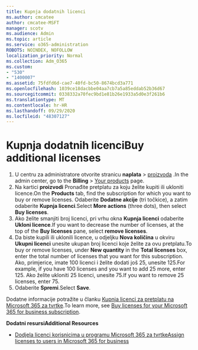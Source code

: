 ```yaml
---
title: Kupnja dodatnih licenci
ms.author: cmcatee
author: cmcatee-MSFT
manager: scotv
ms.audience: Admin
ms.topic: article
ms.service: o365-administration
ROBOTS: NOINDEX, NOFOLLOW
localization_priority: Normal
ms.collection: Adm_O365
ms.custom:
- "530"
- "1400007"
ms.assetid: 75fdfd6d-cae7-40fd-bc50-8674bcd3a771
ms.openlocfilehash: 1039ce18dacbbe04aa7cb7a5a85eddab52b36d67
ms.sourcegitcommit: 0338332a70fec9bd1e81b26e1933a5d0e3f261b6
ms.translationtype: MT
ms.contentlocale: hr-HR
ms.lasthandoff: 09/29/2020
ms.locfileid: "48307127"
---
```

# <a name="buy-additional-licenses"></a><span data-ttu-id="17b57-102">Kupnja dodatnih licenci</span><span class="sxs-lookup"><span data-stu-id="17b57-102">Buy additional licenses</span></span>

1. <span data-ttu-id="17b57-103">U centru za administratore otvorite stranicu **naplata**  >  [proizvoda](https://go.microsoft.com/fwlink/p/?linkid=842054) .</span><span class="sxs-lookup"><span data-stu-id="17b57-103">In the admin center, go to the **Billing** > [Your products](https://go.microsoft.com/fwlink/p/?linkid=842054) page.</span></span>
2. <span data-ttu-id="17b57-104">Na kartici **proizvodi** Pronađite pretplatu za koju želite kupiti ili ukloniti licence.</span><span class="sxs-lookup"><span data-stu-id="17b57-104">On the **Products** tab, find the subscription for which you want to buy or remove licenses.</span></span> <span data-ttu-id="17b57-105">Odaberite **Dodatne akcije** (tri točkice), a zatim odaberite **Kupnja licenci**.</span><span class="sxs-lookup"><span data-stu-id="17b57-105">Select **More actions** (three dots), then select **Buy licenses**.</span></span>
3. <span data-ttu-id="17b57-106">Ako želite smanjiti broj licenci, pri vrhu okna **Kupnja licenci** odaberite **Ukloni licence**.</span><span class="sxs-lookup"><span data-stu-id="17b57-106">If you want to decrease the number of licenses, at the top of the **Buy licenses** pane, select **remove licenses**.</span></span>
4. <span data-ttu-id="17b57-107">Da biste kupili ili uklonili licence, u odjeljku **Nova količina** u okviru **Ukupni licenci** unesite ukupan broj licenci koje želite za ovu pretplatu.</span><span class="sxs-lookup"><span data-stu-id="17b57-107">To buy or remove licenses, under **New quantity** in the **Total licenses** box, enter the total number of licenses that you want for this subscription.</span></span> <span data-ttu-id="17b57-108">Ako, primjerice, imate 100 licenci i želite dodati još 25, unesite 125.</span><span class="sxs-lookup"><span data-stu-id="17b57-108">For example, if you have 100 licenses and you want to add 25 more, enter 125.</span></span> <span data-ttu-id="17b57-109">Ako želite ukloniti 25 licenci, unesite 75.</span><span class="sxs-lookup"><span data-stu-id="17b57-109">If you want to remove 25 licenses, enter 75.</span></span>
5. <span data-ttu-id="17b57-110">Odaberite **Spremi**.</span><span class="sxs-lookup"><span data-stu-id="17b57-110">Select **Save**.</span></span>

<span data-ttu-id="17b57-111">Dodatne informacije potražite u članku [Kupnja licenci za pretplatu na Microsoft 365 za tvrtke](https://docs.microsoft.com/microsoft-365/commerce/licenses/buy-licenses).</span><span class="sxs-lookup"><span data-stu-id="17b57-111">To learn more, see [Buy licenses for your Microsoft 365 for business subscription](https://docs.microsoft.com/microsoft-365/commerce/licenses/buy-licenses).</span></span>

<span data-ttu-id="17b57-112">**Dodatni resursi**</span><span class="sxs-lookup"><span data-stu-id="17b57-112">**Additional Resources**</span></span>

- [<span data-ttu-id="17b57-113">Dodjela licenci korisnicima u programu Microsoft 365 za tvrtke</span><span class="sxs-lookup"><span data-stu-id="17b57-113">Assign licenses to users in Microsoft 365 for business</span></span>](https://docs.microsoft.com/microsoft-365/admin/manage/assign-licenses-to-users)